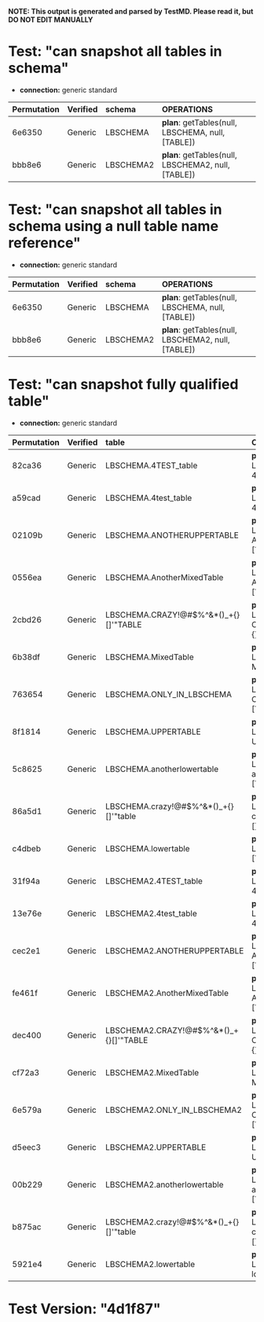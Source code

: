 **NOTE: This output is generated and parsed by TestMD. Please read it, but DO NOT EDIT MANUALLY**

# Test: "can snapshot all tables in schema" #

- **connection:** generic standard

| Permutation | Verified | schema    | OPERATIONS
| :---------- | :------- | :-------- | :------
| 6e6350      | Generic  | LBSCHEMA  | **plan**: getTables(null, LBSCHEMA, null, [TABLE])
| bbb8e6      | Generic  | LBSCHEMA2 | **plan**: getTables(null, LBSCHEMA2, null, [TABLE])

# Test: "can snapshot all tables in schema using a null table name reference" #

- **connection:** generic standard

| Permutation | Verified | schema    | OPERATIONS
| :---------- | :------- | :-------- | :------
| 6e6350      | Generic  | LBSCHEMA  | **plan**: getTables(null, LBSCHEMA, null, [TABLE])
| bbb8e6      | Generic  | LBSCHEMA2 | **plan**: getTables(null, LBSCHEMA2, null, [TABLE])

# Test: "can snapshot fully qualified table" #

- **connection:** generic standard

| Permutation | Verified | table                                   | OPERATIONS
| :---------- | :------- | :-------------------------------------- | :------
| 82ca36      | Generic  | LBSCHEMA.4TEST_table                    | **plan**: getTables(null, LBSCHEMA, 4TEST\_table, [TABLE])
| a59cad      | Generic  | LBSCHEMA.4test_table                    | **plan**: getTables(null, LBSCHEMA, 4test\_table, [TABLE])
| 02109b      | Generic  | LBSCHEMA.ANOTHERUPPERTABLE              | **plan**: getTables(null, LBSCHEMA, ANOTHERUPPERTABLE, [TABLE])
| 0556ea      | Generic  | LBSCHEMA.AnotherMixedTable              | **plan**: getTables(null, LBSCHEMA, AnotherMixedTable, [TABLE])
| 2cbd26      | Generic  | LBSCHEMA.CRAZY!@#\$%^&*()_+{}[]'"TABLE  | **plan**: getTables(null, LBSCHEMA, CRAZY!@#\\$\%^&*()\_+{}[]'"TABLE, [TABLE])
| 6b38df      | Generic  | LBSCHEMA.MixedTable                     | **plan**: getTables(null, LBSCHEMA, MixedTable, [TABLE])
| 763654      | Generic  | LBSCHEMA.ONLY_IN_LBSCHEMA               | **plan**: getTables(null, LBSCHEMA, ONLY\_IN\_LBSCHEMA, [TABLE])
| 8f1814      | Generic  | LBSCHEMA.UPPERTABLE                     | **plan**: getTables(null, LBSCHEMA, UPPERTABLE, [TABLE])
| 5c8625      | Generic  | LBSCHEMA.anotherlowertable              | **plan**: getTables(null, LBSCHEMA, anotherlowertable, [TABLE])
| 86a5d1      | Generic  | LBSCHEMA.crazy!@#\$%^&*()_+{}[]'"table  | **plan**: getTables(null, LBSCHEMA, crazy!@#\\$\%^&*()\_+{}[]'"table, [TABLE])
| c4dbeb      | Generic  | LBSCHEMA.lowertable                     | **plan**: getTables(null, LBSCHEMA, lowertable, [TABLE])
| 31f94a      | Generic  | LBSCHEMA2.4TEST_table                   | **plan**: getTables(null, LBSCHEMA2, 4TEST\_table, [TABLE])
| 13e76e      | Generic  | LBSCHEMA2.4test_table                   | **plan**: getTables(null, LBSCHEMA2, 4test\_table, [TABLE])
| cec2e1      | Generic  | LBSCHEMA2.ANOTHERUPPERTABLE             | **plan**: getTables(null, LBSCHEMA2, ANOTHERUPPERTABLE, [TABLE])
| fe461f      | Generic  | LBSCHEMA2.AnotherMixedTable             | **plan**: getTables(null, LBSCHEMA2, AnotherMixedTable, [TABLE])
| dec400      | Generic  | LBSCHEMA2.CRAZY!@#\$%^&*()_+{}[]'"TABLE | **plan**: getTables(null, LBSCHEMA2, CRAZY!@#\\$\%^&*()\_+{}[]'"TABLE, [TABLE])
| cf72a3      | Generic  | LBSCHEMA2.MixedTable                    | **plan**: getTables(null, LBSCHEMA2, MixedTable, [TABLE])
| 6e579a      | Generic  | LBSCHEMA2.ONLY_IN_LBSCHEMA2             | **plan**: getTables(null, LBSCHEMA2, ONLY\_IN\_LBSCHEMA2, [TABLE])
| d5eec3      | Generic  | LBSCHEMA2.UPPERTABLE                    | **plan**: getTables(null, LBSCHEMA2, UPPERTABLE, [TABLE])
| 00b229      | Generic  | LBSCHEMA2.anotherlowertable             | **plan**: getTables(null, LBSCHEMA2, anotherlowertable, [TABLE])
| b875ac      | Generic  | LBSCHEMA2.crazy!@#\$%^&*()_+{}[]'"table | **plan**: getTables(null, LBSCHEMA2, crazy!@#\\$\%^&*()\_+{}[]'"table, [TABLE])
| 5921e4      | Generic  | LBSCHEMA2.lowertable                    | **plan**: getTables(null, LBSCHEMA2, lowertable, [TABLE])

# Test Version: "4d1f87" #